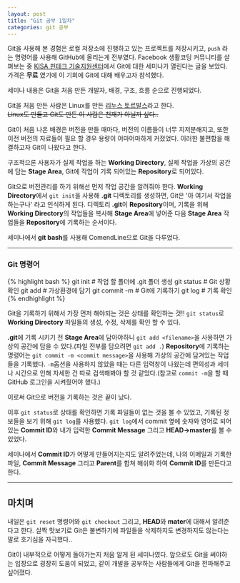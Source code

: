 ```yaml
---
layout: post
title: "Git 공부 1일차"
categories: git 공부
---
```


Git을 사용해 본 경험은 로컬 저장소에 진행하고 있는 프로젝트를 저장시키고, `push` 라는 명령어를 사용해 GitHub에 올리는게 전부였다.
Facebook 생활코딩 커뮤니티를 살펴보는 중 [KISA 핀테크 기술지원센터][KISA 핀테크 기술지원센터]에서 Git에 대한 세미나가 열린다는 글을 보았다.
가격은 **무료** 였기에 이 기회에 Git에 대해 배우고자 참석했다.

세미나 내용은 Git을 처음 만든 개발자, 배경, 구조, 흐름 순으로 진행되었다.

Git을 처음 만든 사람은 Linux를 만든 [리누스 토르발스][linus torvalds]라고 한다.  
~~Linux도 만들고 Git도 만든 이 사람은 천재가 아닐까 싶다..~~

Git이 처음 나온 배경은 버전을 만들 때마다, 버전의 이름들이 너무 지저분해지고, 또한 이전 버전의 자료들이 필요 할 경우 용량이 어마어마하게 커졌었다. 이러한 불편함을 해결하고자 Git이 나왔다고 한다.

구조적으론 사용자가 실제 작업을 하는 **Working Directory**, 실제 작업을 가상의 공간에 담는 **Stage Area**, Git에 작업이 기록 되어있는 **Repository**로 되어있다.

Git으로 버전관리를 하기 위해선 먼저 작업 공간을 알려줘야 한다. **Working Directory**에서 `git init`을 사용해 **.git** 디렉토리를 생성하면, Git은 '아 여기서 작업을 하는구나' 라고 인식하게 된다. 디렉토리 **.git**이 **Repository**이며, 기록을 위해 **Working Directory**의 작업들을 복사해 **Stage Area**에 넣어준 다음 **Stage Area** 작업들을 **Repository**에 기록하는 순서이다.

세미나에서 **git bash**를 사용해 ComendLine으로 Git을 다루었다.

---

### Git 명령어

{% highlight bash %}
git init # 작업 할 폴더에 .git 폴더 생성
git status # Git 상황 확인
git add <filename> # 가상환경에 담기
git commit -m <commit message> # Git에 기록하기
git log # 기록 확인
{% endhighlight %}

Git을 기록하기 위해서 가장 먼저 해야되는 것은 상태를 확인하는 것!! `git status`로 **Working Directory** 파일들의 생성, 수정, 삭제를 확인 할 수 있다.

**.git**에 기록 시키기 전 **Stage Area**에 담아야하니 `git add <filename>`을 사용하면 가상의 공간에 담을 수 있다.(파일 전부를 담으려면 `git add .`)
**Repository**에 기록하는 명령어는 `git commit -m <commit message>`을 사용해 가상의 공간에 담겨있는 작업들을 기록했다. `-m`옵션을 사용하지 않았을 때는 다른 입력창이 나왔는데 편의성과 세미나 시간으로 인해 자세한 건 따로 검색해봐야 할 것 같았다.(참고로 `commit -m`을 할 때 GitHub 로그인을 시켜줬어야 했다.)

이로써 Git으로 버전을 기록하는 것은 끝이 났다.

이후 `git status`로 상태를 확인하면 기록 파일들이 없는 것을 볼 수 있었고, 기록된 정보들을 보기 위해 `git log`를 사용했다.
`git log`에서 commit 옆에 숫자와 영어로 되어있는 **Commit ID**와 내가 입력한 **Commit Message** 그리고 **HEAD->master**를 볼 수 있었다.

세미나에서 **Commit ID**가 어떻게 만들어지는지도 알려주었는데, 나의 이메일과 기록한 파일, **Commit Message** 그리고 **Parent**를 합쳐 해쉬화 하여 **Commit ID**를 만든다고 한다.

---

## 마치며

내일은 `git reset` 명령어와 `git checkout` 그리고, **HEAD**와 **mater**에 대해서 알려준다고 한다.
살짝 맛보기로 Git은 불변하기에 파일들을 삭제하지도 변경하지도 않는다는 말로 호기심을 자극했다..

Git이 내부적으로 어떻게 돌아가는지 처음 알게 된 세미나였다. 앞으로도 Git을 써야하는 입장으로 굉장히 도움이 되었고, 같이 개발을 공부하는 사람들에게 Git을 전파해주고 싶어졌다.

[KISA 핀테크 기술지원센터]: https://onoffmix.com/event/203172
[linus torvalds]: https://ko.wikipedia.org/wiki/%EB%A6%AC%EB%88%84%EC%8A%A4_%ED%86%A0%EB%A5%B4%EB%B0%9C%EC%8A%A4